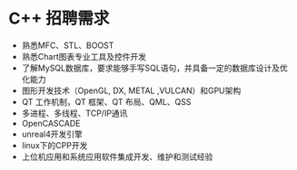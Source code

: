 # C++ 招聘需求

* 熟悉MFC、STL、BOOST
* 熟悉Chart图表专业工具及控件开发
* 了解MySQL数据库，要求能够手写SQL语句，并具备一定的数据库设计及优化能力
* 图形开发技术（OpenGL, DX, METAL ,VULCAN）和GPU架构
* QT 工作机制，QT 框架、QT 布局、QML、QSS
* 多进程、多线程、TCP/IP通讯
* OpenCASCADE
* unreal4开发引擎
* linux下的CPP开发
* 上位机应用和系统应用软件集成开发、维护和测试经验

